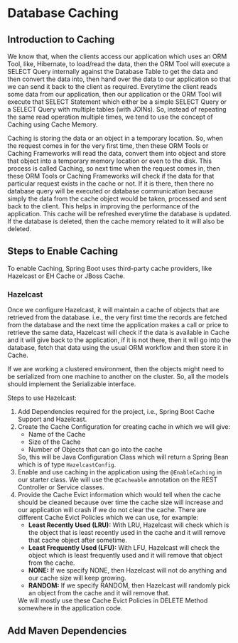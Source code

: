 # Database Caching

## Introduction to Caching
<div>
    <p>We know that, when the clients access our application which uses an ORM Tool, like, Hibernate, to load/read the data, then the ORM Tool will execute a SELECT Query internally against the Database Table to get the data and then convert the data into, then hand over the data to our application so that we can send it back to the client as required. Everytime the client reads some data from our application, then our application or the ORM Tool will execute that SELECT Statement which either be a simple SELECT Query or a SELECT Query with multiple tables (with JOINs). So, instead of repeating the same read operation multiple times, we tend to use the concept of Caching using Cache Memory. </p>
    <p>Caching is storing the data or an object in a temporary location. So, when the request comes in for the very first time, then these ORM Tools or Caching Frameworks will read the data, convert them into object and store that object into a temporary memory location or even to the disk. This process is called Caching, so next time when the request comes in, then these ORM Tools or Caching Frameworks will check if the data for that particular request exists in the cache or not. If it is there, then there no database query will be executed or database communication because simply the data from the cache object would be taken, processed and sent back to the client. This helps in improving the performance of the application. This cache will be refreshed everytime the database is updated. If the database is deleted, then the cache memory related to it will also be deleted.</p>
</div>

## Steps to Enable Caching
<div>
    <p>To enable Caching, Spring Boot uses third-party cache providers, like Hazelcast or EH Cache or JBoss Cache.</p>
</div>

### Hazelcast
<div>
    <p>Once we configure Hazelcast, it will maintain a cache of objects that are retrieved from the database. i.e., the very first time the records are fetched from the database and the next time the application makes a call or price to retrieve the same data, Hazelcast will check if the data is available in Cache and it will give back to the application, if it is not there, then it will go into the database, fetch that data using the usual ORM workflow and then store it in Cache.</p>
    <p>If we are working a clustered environment, then the objects might need to be serialized from one machine to another on the cluster. So, all the models should implement the Serializable interface.</p>
    <p>Steps to use Hazelcast:</p>
    <ol>
        <li>Add Dependencies required for the project, i.e., Spring Boot Cache Support and Hazelcast.</li>
        <li>Create the Cache Configuration for creating cache in which we will give:
            <ul>
                <li>Name of the Cache</li>
                <li>Size of the Cache</li>
                <li>Number of Objects that can go into the cache</li>
            </ul>
            So, this will be Java Configuration Class which will return a Spring Bean which is of type <code>HazelcastConfig</code>.
        </li>
        <li>Enable and use caching in the application using the <code>@EnableCaching</code> in our starter class. We will use the <code>@Cacheable</code> annotation on the REST Controller or Service classes.</li>
        <li>Provide the Cache Evict information which would tell when the cache should be cleaned because over time the cache size will increase and our application will crash if we do not clear the cache. There are different Cache Evict Policies which we can use, for example:
            <ul>
                <li><b>Least Recently Used (LRU):</b> With LRU, Hazelcast will check which is the object that is least recently used in the cache and it will remove that cache object after sometime.</li>
                <li><b>Least Frequently Used (LFU):</b> With LFU, Hazelcast will check the object which is least frequently used and it will remove that object from the cache.</li>
                <li><b>NONE:</b> If we specify NONE, then Hazelcast will not do anything and our cache size will keep growing.</li>
                <li><b>RANDOM:</b> If we specify RANDOM, then Hazelcast will randomly pick an object from the cache and it will remove that.</li>
            </ul>
            We will mostly use these Cache Evict Policies in DELETE Method somewhere in the application code.
        </li>
    </ol>
</div>

## Add Maven Dependencies
<div>
    <p></p>    
</div>